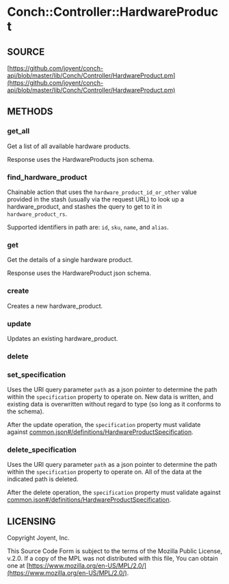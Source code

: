 # Conch::Controller::HardwareProduct

## SOURCE

[https://github.com/joyent/conch-api/blob/master/lib/Conch/Controller/HardwareProduct.pm](https://github.com/joyent/conch-api/blob/master/lib/Conch/Controller/HardwareProduct.pm)

## METHODS

### get\_all

Get a list of all available hardware products.

Response uses the HardwareProducts json schema.

### find\_hardware\_product

Chainable action that uses the `hardware_product_id_or_other` value provided in the stash
(usually via the request URL) to look up a hardware\_product, and stashes the query to get to it
in `hardware_product_rs`.

Supported identifiers in path are: `id`, `sku`, `name`, and `alias`.

### get

Get the details of a single hardware product.

Response uses the HardwareProduct json schema.

### create

Creates a new hardware\_product.

### update

Updates an existing hardware\_product.

### delete

### set\_specification

Uses the URI query parameter `path` as a json pointer to determine the path within the
`specification` property to operate on. New data is written, and existing data is overwritten
without regard to type (so long as it conforms to the schema).

After the update operation, the `specification` property must validate against
[common.json#/definitions/HardwareProductSpecification](../json-schema/common.json#/definitions/HardwareProductSpecification).

### delete\_specification

Uses the URI query parameter `path` as a json pointer to determine the path within the
`specification` property to operate on. All of the data at the indicated path is deleted.

After the delete operation, the `specification` property must validate against
[common.json#/definitions/HardwareProductSpecification](../json-schema/common.json#/definitions/HardwareProductSpecification).

## LICENSING

Copyright Joyent, Inc.

This Source Code Form is subject to the terms of the Mozilla Public License,
v.2.0. If a copy of the MPL was not distributed with this file, You can obtain
one at [https://www.mozilla.org/en-US/MPL/2.0/](https://www.mozilla.org/en-US/MPL/2.0/).
